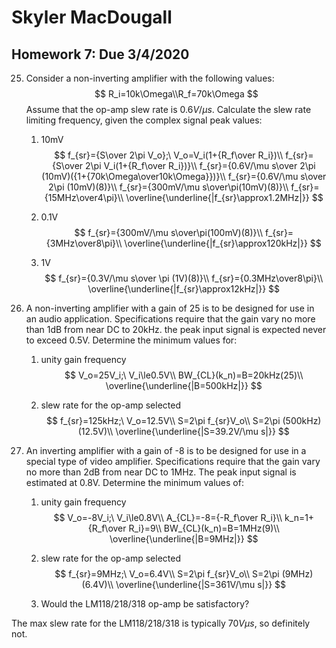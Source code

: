 # Skyler MacDougall

##  Homework 7: Due 3/4/2020

25. Consider a non-inverting amplifier with the following values:
    $$
    R_i=10k\Omega\\R_f=70k\Omega
    $$
     Assume that the op-amp slew rate is $0.6V/\mu s$. Calculate the slew rate limiting frequency, given the complex signal peak values:

    1. 10mV
        $$
        f_{sr}={S\over 2\pi V_o};\ V_o=V_i(1+{R_f\over R_i})\\
        f_{sr}={S\over 2\pi V_i(1+{R_f\over R_i})}\\
    f_{sr}={0.6V/\mu s\over 2\pi (10mV)({1+{70k\Omega\over10k\Omega}})}\\
        f_{sr}={0.6V/\mu s\over 2\pi (10mV)(8)}\\
        f_{sr}={300mV/\mu s\over\pi(10mV)(8)}\\
        f_{sr}={15MHz\over4\pi}\\
        \overline{\underline{|f_{sr}\approx1.2MHz|}}
        $$
        
    2. 0.1V
        $$
        f_{sr}={300mV/\mu s\over\pi(100mV)(8)}\\
        f_{sr}={3MHz\over8\pi}\\
        \overline{\underline{|f_{sr}\approx120kHz|}}
        $$
    
    3. 1V
        $$
        f_{sr}={0.3V/\mu s\over \pi (1V)(8)}\\
        f_{sr}={0.3MHz\over8\pi}\\
        \overline{\underline{|f_{sr}\approx12kHz|}}
        $$
        















45. A non-inverting amplifier with a gain of 25 is to be designed for use in an audio application. Specifications require that the gain vary no more than 1dB from near DC to 20kHz. the peak input signal is expected never to exceed 0.5V. Determine the minimum values for:
    1. unity gain frequency
        $$
        V_o=25V_i;\ V_i\le0.5V\\
        BW_{CL}(k_n)=B=20kHz(25)\\
        \overline{\underline{|B=500kHz|}}
        $$
        
    2. slew rate for the op-amp selected
        $$
        f_{sr}=125kHz;\ V_o=12.5V\\
        S=2\pi f_{sr}V_o\\
        S=2\pi (500kHz) (12.5V)\\
        \overline{\underline{|S=39.2V/\mu s|}}
        $$
        



47. An inverting amplifier with a gain of -8 is to be designed for use in a special type of video amplifier. Specifications require that the gain vary no more than 2dB from near DC to 1MHz. The peak input signal is estimated at 0.8V. Determine the minimum values of:
    1. unity gain frequency
        $$
        V_o=-8V_i;\ V_i\le0.8V\\
        A_{CL}=-8={-R_f\over R_i}\\
        k_n=1+{R_f\over R_i}=9\\
        BW_{CL}(k_n)=B=1MHz(9)\\
        \overline{\underline{|B=9MHz|}}
        $$
    
    2. slew rate for the op-amp selected
        $$
        f_{sr}=9MHz;\ V_o=6.4V\\
        S=2\pi f_{sr}V_o\\
        S=2\pi (9MHz) (6.4V)\\
        \overline{\underline{|S=361V/\mu s|}}
        $$
    
    3. Would the LM118/218/318 op-amp be satisfactory?

The max slew rate for the LM118/218/318 is typically $70V\mu s$, so definitely not. 